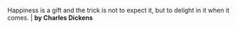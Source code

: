 Happiness is a gift and the trick is not to expect it, but to delight in it when it comes. | **by Charles Dickens**